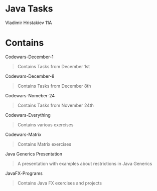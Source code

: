 # Java Tasks
Vladimir Hristakiev 11A

# Contains
Codewars-December-1

>Contains Tasks from December 1st

Codewars-December-8

>Contains Tasks from December 8th

Codewars-Nomeber-24

>Contains Tasks from November 24th

Codewars-Everything

>Contains various exercises

Codewars-Matrix

>Contains Matrix exercises 

Java Generics Presentation

>A presentation with examples about restrictions in Java Generics

JavaFX-Programs

>Contains Java FX exercises and projects
